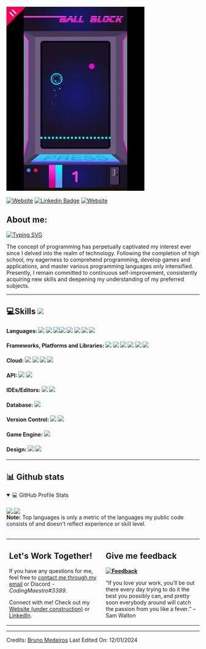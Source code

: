 ![teste](https://github.com/bruno-medeiros1/bruno-medeiros1/blob/main/bio.gif)

[![Website](https://img.shields.io/badge/-Website-000?style=flat-square&logo=homeassistantcommunitystore&logoColor=white&link=https://bruno-medeiros.design/)](https://bruno-medeiros.design)
[![Linkedin Badge](https://img.shields.io/badge/-LinkedIn-blue?style=flat-square&logo=Linkedin&logoColor=white&link=https://www.linkedin.com/in/bruno-medeiros-45b119199/)](https://www.linkedin.com/in/bruno-medeiros-45b119199/)
[![Website](https://img.shields.io/badge/-LeetCode-966e00?style=flat-square&logo=leetcode&logoColor=white&link=https://leetcode.com/bruno-medeiros1/)](https://leetcode.com/bruno-medeiros1/)

## About me:

[![Typing SVG](https://readme-typing-svg.herokuapp.com/?lines=Web+Developer;Software+Developer;Game+Developer;;Always%20learning%20new%20things)](https://git.io/typing-svg)

<p>The concept of programming has perpetually captivated my interest ever since I delved into the realm of technology. Following the completion of high school, my eagerness to comprehend programming, develop games and applications, and master various programming languages only intensified. Presently, I remain committed to continuous self-improvement, consistently acquiring new skills and deepening my understanding of my preferred subjects.
<p>

<hr>

## 💻Skills <img src = "https://media2.giphy.com/media/QssGEmpkyEOhBCb7e1/giphy.gif?cid=ecf05e47a0n3gi1bfqntqmob8g9aid1oyj2wr3ds3mg700bl&rid=giphy.gif" width = 32px>

#### Languages: <img src="https://img.shields.io/badge/c%23-%23239120.svg?style=for-the-badge&logo=c-sharp&logoColor=white"/> <img src="https://img.shields.io/badge/javascript-white?style=for-the-badge&logo=javascript"/> <img src="https://img.shields.io/badge/html5%20-%23E34F26.svg?&style=for-the-badge&logo=html5&logoColor=white"/><img src="https://img.shields.io/badge/css3-%231572B6.svg?style=for-the-badge&logo=css3&logoColor=white"/> <img src="https://img.shields.io/badge/jquery-grey?style=for-the-badge&logo=jquery" /> <img src="https://img.shields.io/badge/typescript-black?style=for-the-badge&logo=typescript"/> <img src="https://img.shields.io/badge/reactjs-blue?style=for-the-badge&logo=react"/> <img src="https://img.shields.io/badge/sql-purple?style=for-the-badge&logo=sql"/>

#### Frameworks, Platforms and Libraries: <img src="https://img.shields.io/badge/.NET-5C2D91?style=for-the-badge&logo=.net&logoColor=white"/> <img src="https://img.shields.io/badge/bootstrap-%23563D7C.svg?style=for-the-badge&logo=bootstrap&logoColor=white"/> <img src="https://img.shields.io/badge/node.js-6DA55F?style=for-the-badge&logo=node.js&logoColor=white"/> <img src="https://img.shields.io/badge/tailwindcss-navy?style=for-the-badge&logo=tailwindcss"/> <img src="https://img.shields.io/badge/azuredevops-orange?style=for-the-badge&logo=azuredevops"/> <img src="https://img.shields.io/badge/nextjs-507345?style=for-the-badge&logo=nextdotjs"/>

#### Cloud: <img src="https://img.shields.io/badge/azure-yellow?style=for-the-badge&logo=microsoftazure"/> <img src="https://img.shields.io/badge/azurefunctions-green?style=for-the-badge&logo=azurefunctions"/> <img src="https://img.shields.io/badge/azurepipelines-red?style=for-the-badge&logo=azurepipelines"/> <img src="https://img.shields.io/badge/netlify-75f8ff?style=for-the-badge&logo=netlify"/>

#### API: <img src="https://img.shields.io/badge/postman-fedcba?style=for-the-badge&logo=postman"/> <img src="https://img.shields.io/badge/swagger-2d402e?style=for-the-badge&logo=swagger"/>

#### IDEs/Editors: <img src="https://img.shields.io/badge/Visual%20Studio-5C2D91.svg?style=for-the-badge&logo=visual-studio&logoColor=white"/> <img src="https://img.shields.io/badge/Visual%20Studio%20Code-0078d7.svg?style=for-the-badge&logo=visual-studio-code&logoColor=white"/>

#### Database: <img src ="https://img.shields.io/badge/Microsoft%20SQL%20Sever-CC2927?style=for-the-badge&logo=microsoft%20sql%20server&logoColor=white"/>

#### Version Control: <img src="https://img.shields.io/badge/git%20-F05032.svg?&style=for-the-badge&logo=git&logoColor=white"/> <img src="https://img.shields.io/badge/github%20-%23121011.svg?&style=for-the-badge&logo=github&logoColor=white"/> 

#### Game Engine: <img src="https://img.shields.io/badge/unity-%23000000.svg?style=for-the-badge&logo=unity&logoColor=white"/>

#### Design: <img src="https://img.shields.io/badge/blender-%23F5792A.svg?style=for-the-badge&logo=blender&logoColor=white"/> <img src="https://img.shields.io/badge/adobe%20photoshop-%2331A8FF.svg?style=for-the-badge&logo=adobe%20photoshop&logoColor=white"/>

<hr>

## 📊 Github stats

<!-- https://github.com/anuraghazra/github-readme-stats -->
<details open> 
  <summary>💻 GitHub Profile Stats</summary>
  <br/>
  
  <a href="https://github.com/anuraghazra/github-readme-stats">
    <img height=200 align="center" src="https://github-readme-stats.vercel.app/api?username=bruno-medeiros1&rank_icon=github" />
  </a>
  <a href="https://github.com/anuraghazra/convoychat">
    <img height=200 align="center" src="https://github-readme-stats.vercel.app/api/top-langs?username=bruno-medeiros1&layout=compact&langs_count=8&card_width=320" />
  </a>
  
  <br/>
  <b>Note:</b> Top languages is only a metric of the languages my public code consists of and doesn't reflect experience or skill level.
</details>


<!-- https://github.com/jamesgeorge007/github-activity-readme -->
<!--
<details>
  <summary>⚡My Recent GitHub Activity</summary>
  <br/>
  🎉Coming Soon
</details>
-->

<!-- https://github.com/ashutosh00710/github-readme-activity-graph -->

  <br/>
<table style="border: none">
  <tr>
  <td width="50%" valign="top">

## Let's Work Together!

If you have any questions for me, feel free to <a href="mailto:geral.brunomedeiros@gmail.com">contact me through my email</a> or Discord - *CodingMaestro#3389*.

Connect with me! Check out my <a href="#">Website (under construction)</a> or <a href="https://www.linkedin.com/in/bruno-medeiros-45b119199/">LinkedIn</a>.

  </td>
  <td width="50%" valign="top">

## Give me feedback

**<a href="#"><img alt="Feedback" src="https://img.shields.io/badge/Ask%20me-anything-1abc9c.svg"></a>**

“If you love your work, you’ll be out there every day trying to do it the best you possibly can, and pretty soon everybody around will catch the passion from you like a fever.”
– Sam Walton

  </td>
  </tr>
</table>

------
Credits: [Bruno Medeiros](https://github.com/bruno-medeiros1)
Last Edited On: 12/01/2024
